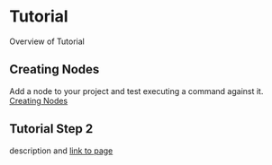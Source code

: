 # Tutorial

Overview of Tutorial

## Creating Nodes

Add a node to your project and test executing a command against it. [Creating Nodes](/learning/tutorial/creatingnodes)

## Tutorial Step 2

description and [link to page](#)
